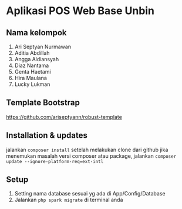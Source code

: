 # Aplikasi POS Web Base Unbin

## Nama kelompok
1. Ari Septyan Nurmawan
2. Aditia Abdillah
3. Angga Aldiansyah
4. Diaz Nantama
5. Genta Haetami
6. Hira Maulana
7. Lucky Lukman

## Template Bootstrap
https://github.com/ariseptyann/robust-template

## Installation & updates

jalankan `composer install` setelah melakukan clone dari github
jika menemukan masalah versi composer atau package, jalankan `composer update --ignore-platform-req=ext-intl`

## Setup

1. Setting nama database sesuai yg ada di App/Config/Database
2. Jalankan `php spark migrate` di terminal anda
